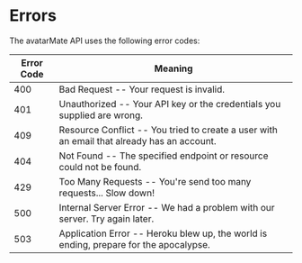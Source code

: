 # Errors

The avatarMate API uses the following error codes:

Error Code | Meaning
---------- | -------
400 | Bad Request -- Your request is invalid.
401 | Unauthorized -- Your API key or the credentials you supplied are wrong.
409 | Resource Conflict -- You tried to create a user with an email that already has an account.
404 | Not Found -- The specified endpoint or resource could not be found.
429 | Too Many Requests -- You're send too many requests... Slow down!
500 | Internal Server Error -- We had a problem with our server. Try again later.
503 | Application Error -- Heroku blew up, the world is ending, prepare for the apocalypse.
